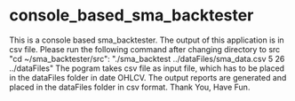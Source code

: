 # console_based_sma_backtester
This is a console based sma_backtester. The output of this application is in csv file.
Please run the following command after changing directory to src "cd ~/sma_backtester/src": 
"./sma_backtest ../dataFiles/sma_data.csv 5 26 ../dataFiles"
The pogram takes csv file as input file, which has to be placed in the dataFiles folder in date OHLCV. 
The output reports are generated and placed in the dataFiles folder in csv format.
Thank You, Have Fun.
